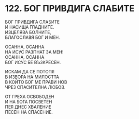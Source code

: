 # 122. БОГ ПРИВДИГА СЛАБИТЕ  
  
БОГ ПРИВДИГА СЛАБИТЕ  
И НАСИЩА ГЛАДНИТЕ.  
ИЗЦЕЛЯВА БОЛНИТЕ,  
БЛАГОСЛАВЯ БОГ И МЕН.  
  
  ОСАННА, ОСАННА  
  НА ИСУС РАЗПНАТ ЗА МЕН!  
  ОСАННА, ОСАННА  
  БОГ ИСУС БЕ ВЪЗКРЕСЕН.  
  
ИСКАМ ДА СЕ ПОТОПЯ  
В ИЗВОРА НА МИЛОСТТА  
В КОЙТО БОГ МЕ ПРАВИ НОВ  
ЧРЕЗ СПАСИТЕЛНА ЛЮБОВ.  
  
ОТ ГРЕХА ОСВОБОДЕН  
И НА БОГА ПОСВЕТЕН  
ПЕЯ ДНЕС ХВАЛЕНИЕ  
ПЕСЕН НА СПАСЕНИЕ.  

